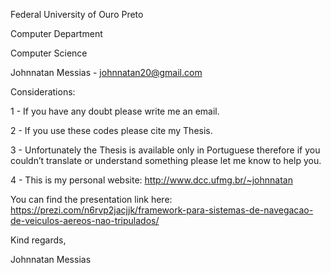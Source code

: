 Federal University of Ouro Preto

Computer Department

Computer Science

Johnnatan Messias - johnnatan20@gmail.com

Considerations:

1 - If you have any doubt please write me an email.

2 - If you use these codes please cite my Thesis.

3 - Unfortunately the Thesis is available only in Portuguese therefore if you couldn’t translate or understand something please let me know to help you.

4 - This is my personal website: http://www.dcc.ufmg.br/~johnnatan

You can find the presentation link here: https://prezi.com/n6rvp2jacjjk/framework-para-sistemas-de-navegacao-de-veiculos-aereos-nao-tripulados/


Kind regards,

Johnnatan Messias

